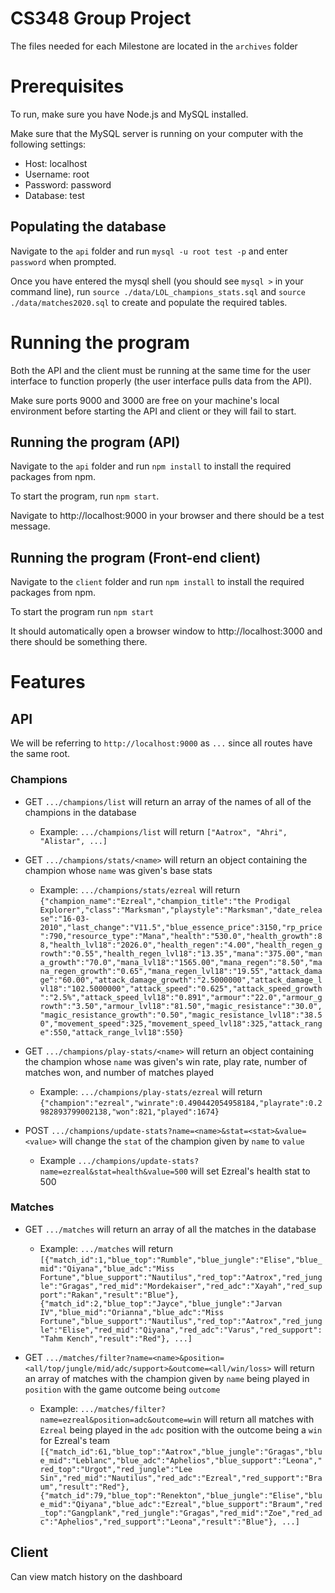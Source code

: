 # CS348 Group Project

The files needed for each Milestone are located in the `archives` folder

# Prerequisites

To run, make sure you have Node.js and MySQL installed.

Make sure that the MySQL server is running on your computer with the following settings:
* Host: localhost
* Username: root
* Password: password
* Database: test

## Populating the database

Navigate to the `api` folder and run `mysql -u root test -p` and enter `password` when prompted.

Once you have entered the mysql shell (you should see `mysql >` in your command line), run `source ./data/LOL_champions_stats.sql` and `source ./data/matches2020.sql` to create and populate the required tables.


# Running the program

Both the API and the client must be running at the same time for the user interface to function properly (the user interface pulls data from the API).

Make sure ports 9000 and 3000 are free on your machine's local environment before starting the API and client or they will fail to start.

## Running the program (API)

Navigate to the `api` folder and run `npm install` to install the required packages from npm.

To start the program, run `npm start`.

Navigate to http://localhost:9000 in your browser and there should be a test message.

## Running the program (Front-end client)

Navigate to the `client` folder and run `npm install` to install the required packages from npm.

To start the program run `npm start`

It should automatically open a browser window to http://localhost:3000 and there should be something there.


# Features

## API

We will be referring to `http://localhost:9000` as `...` since all routes have the same root.

### Champions

  * GET `.../champions/list` will return an array of the names of all of the champions in the database
    * Example: `.../champions/list` will return `["Aatrox", "Ahri", "Alistar", ...]`

  * GET `.../champions/stats/<name>` will return an object containing the champion whose `name` was given's base stats
    * Example: `.../champions/stats/ezreal` will return `{"champion_name":"Ezreal","champion_title":"the Prodigal Explorer","class":"Marksman","playstyle":"Marksman","date_release":"16-03-2010","last_change":"V11.5","blue_essence_price":3150,"rp_price":790,"resource_type":"Mana","health":"530.0","health_growth":88,"health_lvl18":"2026.0","health_regen":"4.00","health_regen_growth":"0.55","health_regen_lvl18":"13.35","mana":"375.00","mana_growth":"70.0","mana_lvl18":"1565.00","mana_regen":"8.50","mana_regen_growth":"0.65","mana_regen_lvl18":"19.55","attack_damage":"60.00","attack_damage_growth":"2.5000000","attack_damage_lvl18":"102.5000000","attack_speed":"0.625","attack_speed_growth":"2.5%","attack_speed_lvl18":"0.891","armour":"22.0","armour_growth":"3.50","armour_lvl18":"81.50","magic_resistance":"30.0","magic_resistance_growth":"0.50","magic_resistance_lvl18":"38.50","movement_speed":325,"movement_speed_lvl18":325,"attack_range":550,"attack_range_lvl18":550}`

  * GET `.../champions/play-stats/<name>` will return an object containing the champion whose `name` was given's win rate, play rate, number of matches won, and number of matches played
    * Example: `.../champions/play-stats/ezreal` will return `{"champion":"ezreal","winrate":0.490442054958184,"playrate":0.2982893799002138,"won":821,"played":1674}`

  * POST `.../champions/update-stats?name=<name>&stat=<stat>&value=<value>` will change the `stat` of the champion given by `name` to `value`
    * Example `.../champions/update-stats?name=ezreal&stat=health&value=500` will set Ezreal's health stat to 500

### Matches

  * GET `.../matches` will return an array of all the matches in the database
    * Example: `.../matches` will return `[{"match_id":1,"blue_top":"Rumble","blue_jungle":"Elise","blue_mid":"Qiyana","blue_adc":"Miss Fortune","blue_support":"Nautilus","red_top":"Aatrox","red_jungle":"Gragas","red_mid":"Mordekaiser","red_adc":"Xayah","red_support":"Rakan","result":"Blue"},{"match_id":2,"blue_top":"Jayce","blue_jungle":"Jarvan IV","blue_mid":"Orianna","blue_adc":"Miss Fortune","blue_support":"Nautilus","red_top":"Aatrox","red_jungle":"Elise","red_mid":"Qiyana","red_adc":"Varus","red_support":"Tahm Kench","result":"Red"}, ...]`
  
  * GET `.../matches/filter?name=<name>&position=<all/top/jungle/mid/adc/support>&outcome=<all/win/loss>` will return an array of matches with the champion given by `name` being played in `position` with the game outcome being `outcome`
    * Example: `.../matches/filter?name=ezreal&position=adc&outcome=win` will return all matches with `Ezreal` being played in the `adc` position with the outcome being a `win` for Ezreal's team `[{"match_id":61,"blue_top":"Aatrox","blue_jungle":"Gragas","blue_mid":"Leblanc","blue_adc":"Aphelios","blue_support":"Leona","red_top":"Urgot","red_jungle":"Lee Sin","red_mid":"Nautilus","red_adc":"Ezreal","red_support":"Braum","result":"Red"},{"match_id":79,"blue_top":"Renekton","blue_jungle":"Elise","blue_mid":"Qiyana","blue_adc":"Ezreal","blue_support":"Braum","red_top":"Gangplank","red_jungle":"Gragas","red_mid":"Zoe","red_adc":"Aphelios","red_support":"Leona","result":"Blue"}, ...]`

## Client

Can view match history on the dashboard